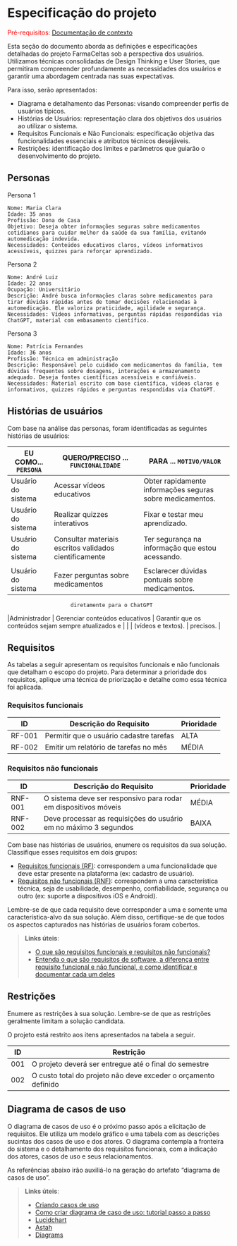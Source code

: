 # Especificação do projeto

<span style="color:red">Pré-requisitos: <a href="01-Contexto.md"> Documentação de contexto</a></span>

Esta seção do documento aborda as definições e especificações detalhadas do projeto FarmaCeltas sob a perspectiva dos usuários. Utilizamos técnicas consolidadas de Design Thinking e User Stories, que permitiram compreender profundamente as necessidades dos usuários e garantir uma abordagem centrada nas suas expectativas.

Para isso, serão apresentados:

   - Diagrama e detalhamento das Personas: visando compreender perfis de usuários típicos.
   - Histórias de Usuários: representação clara dos objetivos dos usuários ao utilizar o sistema.
   - Requisitos Funcionais e Não Funcionais: especificação objetiva das funcionalidades essenciais e atributos técnicos desejáveis.
   - Restrições: identificação dos limites e parâmetros que guiarão o desenvolvimento do projeto.

## Personas
Persona 1

    Nome: Maria Clara
    Idade: 35 anos
    Profissão: Dona de Casa
    Objetivo: Deseja obter informações seguras sobre medicamentos cotidianos para cuidar melhor da saúde da sua família, evitando automedicação indevida.
    Necessidades: Conteúdos educativos claros, vídeos informativos acessíveis, quizzes para reforçar aprendizado.

Persona 2

    Nome: André Luiz
    Idade: 22 anos
    Ocupação: Universitário
    Descrição: André busca informações claras sobre medicamentos para tirar dúvidas rápidas antes de tomar decisões relacionadas à automedicação. Ele valoriza praticidade, agilidade e segurança.
    Necessidades: Vídeos informativos, perguntas rápidas respondidas via ChatGPT, material com embasamento científico.

Persona 3

    Nome: Patrícia Fernandes
    Idade: 36 anos
    Profissão: Técnica em administração
    Descrição: Responsável pelo cuidado com medicamentos da família, tem dúvidas frequentes sobre dosagens, interações e armazenamento adequado. Deseja fontes científicas acessíveis e confiáveis.
    Necessidades: Material escrito com base científica, vídeos claros e informativos, quizzes rápidos e perguntas respondidas via ChatGPT.

## Histórias de usuários

Com base na análise das personas, foram identificadas as seguintes histórias de usuários:

|EU COMO... `PERSONA`| QUERO/PRECISO ... `FUNCIONALIDADE` |PARA ... `MOTIVO/VALOR`                                    |
|--------------------|------------------------------------|-----------------------------------------------------------|
|Usuário do sistema  | Acessar vídeos educativos          | Obter rapidamente informações seguras sobre medicamentos. |
|Usuário do sistema  | Realizar quizzes interativos       | Fixar e testar meu aprendizado.                           |   
|Usuário do sistema  | Consultar materiais escritos validados cientificamente       | Ter segurança na informação que estou acessando.          |   
                                                                                            |
|Usuário do sistema  | Fazer perguntas sobre medicamentos | Esclarecer dúvidas pontuais sobre medicamentos.           |
                        diretamente para o ChatGPT                                                                  
|Administrador       | Gerenciar conteúdos educativos     | Garantir que os conteúdos sejam sempre atualizados e      |
|                    | (vídeos e textos).                 | precisos.                                                 |      

## Requisitos

As tabelas a seguir apresentam os requisitos funcionais e não funcionais que detalham o escopo do projeto. Para determinar a prioridade dos requisitos, aplique uma técnica de priorização e detalhe como essa técnica foi aplicada.

### Requisitos funcionais

|ID    | Descrição do Requisito  | Prioridade |
|------|-----------------------------------------|----|
|RF-001| Permitir que o usuário cadastre tarefas | ALTA | 
|RF-002| Emitir um relatório de tarefas no mês   | MÉDIA |

### Requisitos não funcionais

|ID     | Descrição do Requisito  |Prioridade |
|-------|-------------------------|----|
|RNF-001| O sistema deve ser responsivo para rodar em dispositivos móveis | MÉDIA | 
|RNF-002| Deve processar as requisições do usuário em no máximo 3 segundos |  BAIXA | 

Com base nas histórias de usuários, enumere os requisitos da sua solução. Classifique esses requisitos em dois grupos:

- [Requisitos funcionais
 (RF)](https://pt.wikipedia.org/wiki/Requisito_funcional):
 correspondem a uma funcionalidade que deve estar presente na
  plataforma (ex: cadastro de usuário).
- [Requisitos não funcionais
  (RNF)](https://pt.wikipedia.org/wiki/Requisito_n%C3%A3o_funcional):
  correspondem a uma característica técnica, seja de usabilidade,
  desempenho, confiabilidade, segurança ou outro (ex: suporte a
  dispositivos iOS e Android).

Lembre-se de que cada requisito deve corresponder a uma e somente uma característica-alvo da sua solução. Além disso, certifique-se de que todos os aspectos capturados nas histórias de usuários foram cobertos.

> **Links úteis**:
> - [O que são requisitos funcionais e requisitos não funcionais?](https://codificar.com.br/requisitos-funcionais-nao-funcionais/)
> - [Entenda o que são requisitos de software, a diferença entre requisito funcional e não funcional, e como identificar e documentar cada um deles](https://analisederequisitos.com.br/requisitos-funcionais-e-requisitos-nao-funcionais-o-que-sao/)

## Restrições

Enumere as restrições à sua solução. Lembre-se de que as restrições geralmente limitam a solução candidata.

O projeto está restrito aos itens apresentados na tabela a seguir.

|ID| Restrição                                             |
|--|-------------------------------------------------------|
|001| O projeto deverá ser entregue até o final do semestre |
|002| O custo total do projeto não deve exceder o orçamento definido       |

## Diagrama de casos de uso

O diagrama de casos de uso é o próximo passo após a elicitação de requisitos. Ele utiliza um modelo gráfico e uma tabela com as descrições sucintas dos casos de uso e dos atores. O diagrama contempla a fronteira do sistema e o detalhamento dos requisitos funcionais, com a indicação dos atores, casos de uso e seus relacionamentos.

As referências abaixo irão auxiliá-lo na geração do artefato “diagrama de casos de uso”.

> **Links úteis**:
> - [Criando casos de uso](https://www.ibm.com/docs/pt-br/engineering-lifecycle-management-suite/design-rhapsody/10.0?topic=cases-creating-use)
> - [Como criar diagrama de caso de uso: tutorial passo a passo](https://gitmind.com/pt/fazer-diagrama-de-caso-uso.html/)
> - [Lucidchart](https://www.lucidchart.com/)
> - [Astah](https://astah.net/)
> - [Diagrams](https://app.diagrams.net/)
